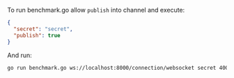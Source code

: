 To run benchmark.go allow `publish` into channel and execute:

```json
{
  "secret": "secret",
  "publish": true
}

```

And run:

```bash
go run benchmark.go ws://localhost:8000/connection/websocket secret 4000 1000 50
```
